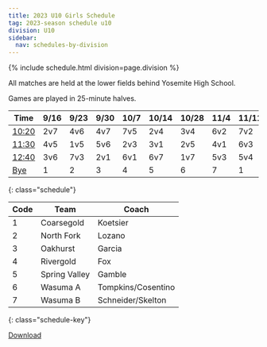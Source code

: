 ```yaml
---
title: 2023 U10 Girls Schedule
tag: 2023-season schedule u10
division: U10
sidebar:
  nav: schedules-by-division
---
```


{% include schedule.html division=page.division %}

All matches are held at the lower fields behind Yosemite High School.

Games are played in 25-minute halves.

| Time      | 9/16  | 9/23  | 9/30  | 10/7  | 10/14 | 10/28 | 11/4  | 11/11 | 11/18
|-----------|-------|-------|-------|-------|-------|-------|-------|-------|-------
| <u>10:20</u> | 2v7|4v6|4v7|7v5|2v4|3v4|6v2|7v2|6v4
| <u>11:30</u> | 4v5|1v5|5v6|2v3|3v1|2v5|4v1|6v3|5v1
| <u>12:40</u> | 3v6|7v3|2v1|6v1|6v7|1v7|5v3|5v4|3v7
| <u>Bye</u>   | 1  |2  |3  |4  |5  |6  |7  |1  |2
{: class="schedule"}


| Code  | Team          | Coach                         
|-------|---------------|---------------
| 1     |Coarsegold     | Koetsier
| 2     |North Fork     | Lozano
| 3     |Oakhurst       | Garcia
| 4     |Rivergold      | Fox
| 5     |Spring Valley  | Gamble
| 6     |Wasuma A       | Tompkins/Cosentino
| 7     |Wasuma B       | Schneider/Skelton
{: class="schedule-key"}


[Download](/schedules/2023/MAYSL-2023-U10-girls.pdf)
